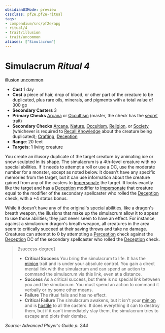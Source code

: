 ```yaml
---
obsidianUIMode: preview
cssclass: pf2e,pf2e-ritual
tags:
- compendium/src/pf2e/apg
- ritual/4
- trait/illusion
- trait/uncommon
aliases: ["Simulacrum"]
---
```

# Simulacrum *Ritual 4*  
[illusion](illusion.md "Illusion School Trait")  [uncommon](uncommon.md "Uncommon Rarity Trait")  

- **Cast** 1 day
- **Cost** a piece of hair, drop of blood, or other part of the creature to be duplicated, plus rare oils, minerals, and pigments with a total value of 300 gp
- **Secondary Casters** 3
- **Primary Checks** [Arcana](skills.md#Arcana) or [Occultism](skills.md#Occultism) (master, the check has the [secret](secret.md "Secret General Trait") trait)
- **Secondary Checks** [Arcana](skills.md#Arcana), [Nature](skills.md#Nature), [Occultism](skills.md#Occultism), [Religion](skills.md#Religion), or [Society](skills.md#Society) (whichever is required to [Recall Knowledge](recall-knowledge.md) about the creature being duplicated); [Crafting](skills.md#Crafting), [Deception](skills.md#Deception)
- **Range**: 20 feet
- **Targets**: 1 living creature

You create an illusory duplicate of the target creature by animating ice or snow sculpted in its shape. The simulacrum is a 4th-level creature with no special abilities. If it needs to attempt a roll or use a DC, use the moderate number for a monster, except as noted below. It doesn't have any specific memories from the target, but it can use information about the creature gained from any of the casters to [Impersonate](impersonate.md) the target. It looks exactly like the target and has a [Deception](skills.md#Deception) modifier to [Impersonate](impersonate.md) that creature equal to the modifier of the secondary spellcaster who rolled the [Deception](skills.md#Deception) check, with a +4 status bonus.

While it doesn't have any of the original's special abilities, like a dragon's breath weapon, the illusions that make up the simulacrum allow it to appear to use those abilities; they just never seem to have an effect. For instance, against a simulacrum dragon's breath weapon, all creatures in the area seem to critically succeed at their saving throws and take no damage. Creatures can attempt to 0 by attempting a [Perception](skills.md#Perception) check against the [Deception](skills.md#Deception) DC of the secondary spellcaster who rolled the [Deception](skills.md#Deception) check.

> [!success-degree] 
> - **Critical Success** You bring the simulacrum to life. It has the [minion](minion.md "Minion Creature Trait") trait and is under your absolute control. You gain a direct mental link with the simulacrum and can spend an action to command the simulacrum via this link, even at a distance.
> - **Success** As a critical success, but there is no special link between you and the simulacrum. You must spend an action to command it verbally or by some other means.
> - **Failure** The ritual fails and has no effect.
> - **Critical Failure** The simulacrum awakens, but it isn't your [minion](minion.md "Minion Creature Trait") and is [hostile](conditions.md#Hostile) to all the casters. It does everything it can to destroy them, but if it can't immediately slay them, the simulacrum tries to escape and plots their demise.

*Source: Advanced Player's Guide p. 244*